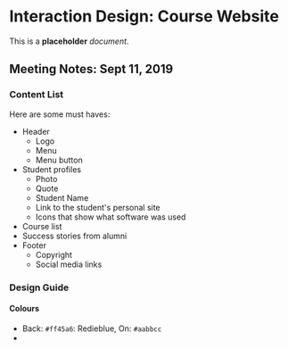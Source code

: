 # Interaction Design: Course Website

This is a **placeholder** _document_.


## Meeting Notes: Sept 11, 2019

### Content List
Here are some must haves:
<!-- THIS IS JUST AN EXAMPLE!!!!! -->

- Header
  - Logo
  - Menu
  - Menu button
- Student profiles
  - Photo
  - Quote
  - Student Name
  - Link to the student's personal site
  - Icons that show what software was used
- Course list
- Success stories from alumni
- Footer
  - Copyright
  - Social media links

### Design Guide

#### Colours
- Back: `#ff45a6`: Redieblue, On: `#aabbcc`
- 